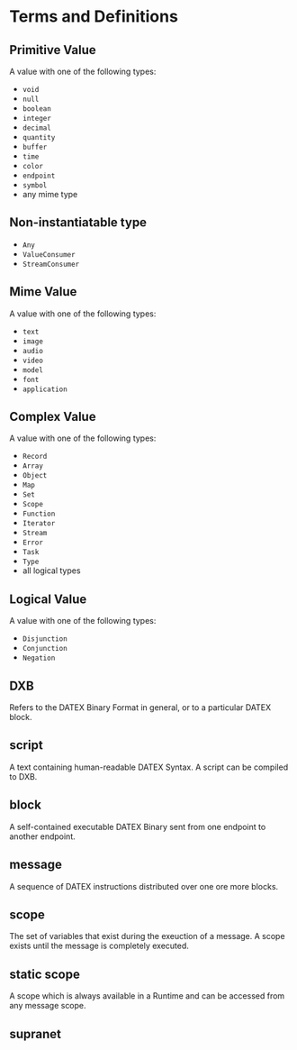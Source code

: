 # Terms and Definitions


## Primitive Value
A value with one of the following types:
* `void`
* `null`
* `boolean`
* `integer`
* `decimal`
* `quantity`
* `buffer`
* `time`
* `color`
* `endpoint`
* `symbol`
* any mime type


## Non-instantiatable type
* `Any`
* `ValueConsumer`
* `StreamConsumer`

## Mime Value
A value with one of the following types:
* `text`
* `image`
* `audio`
* `video`
* `model`
* `font`
* `application`


## Complex Value
A value with one of the following types:
* `Record`
* `Array`
* `Object`
* `Map`
* `Set`
* `Scope`
* `Function`
* `Iterator`
* `Stream`
* `Error`
* `Task`
* `Type`
* all logical types



## Logical Value
A value with one of the following types:
* `Disjunction`
* `Conjunction`
* `Negation`


## DXB
Refers to the DATEX Binary Format in general, or to a particular DATEX block.

## script
A text containing human-readable DATEX Syntax. A script can be compiled to DXB.

## block
A self-contained executable DATEX Binary sent from one endpoint to another endpoint. 

## message
A sequence of DATEX instructions distributed over one ore more blocks.

## scope
The set of variables that exist during the exeuction of a message. A scope exists until the message is completely executed.

## static scope
A scope which is always available in a Runtime and can be accessed from any message scope.

## supranet